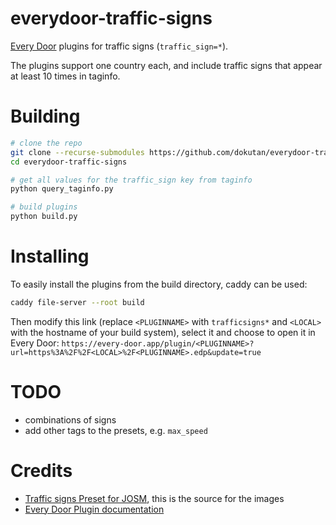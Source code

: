 # everydoor-traffic-signs
[Every Door](https://github.com/Zverik/every_door) plugins for traffic signs (`traffic_sign=*`).

The plugins support one country each, and include traffic signs that appear at least 10 times in taginfo.

# Building
```sh
# clone the repo
git clone --recurse-submodules https://github.com/dokutan/everydoor-traffic-signs
cd everydoor-traffic-signs

# get all values for the traffic_sign key from taginfo
python query_taginfo.py

# build plugins
python build.py
```

# Installing
To easily install the plugins from the build directory, caddy can be used:
```sh
caddy file-server --root build
```
Then modify this link (replace `<PLUGINNAME>` with `trafficsigns*` and `<LOCAL>` with the hostname of your build system), select it and choose to open it in Every Door: `https://every-door.app/plugin/<PLUGINNAME>?url=https%3A%2F%2F<LOCAL>%2F<PLUGINNAME>.edp&update=true`

# TODO
- combinations of signs
- add other tags to the presets, e.g. `max_speed`

# Credits
-  [Traffic signs Preset for JOSM](https://github.com/yopaseopor/traffic_signs_preset_JOSM), this is the source for the images
-  [Every Door Plugin documentation](https://izv.ee/everydoor/plugins)
